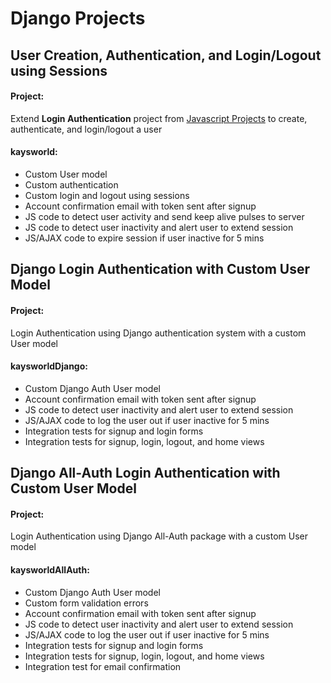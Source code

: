 # Django Projects

## User Creation, Authentication, and Login/Logout using Sessions

 #### Project:
 Extend **Login Authentication** project from [Javascript Projects](https://github.com/kdcoleman/JavascriptProjects) to create, authenticate, and login/logout a user

 #### kaysworld:
 * Custom User model
 * Custom authentication
 * Custom login and logout using sessions
 * Account confirmation email with token sent after signup
 * JS code to detect user activity and send keep alive pulses to server
 * JS code to detect user inactivity and alert user to extend session
 * JS/AJAX code to expire session if user inactive for 5 mins

 ## Django Login Authentication with Custom User Model

 #### Project:
 Login Authentication using Django authentication system with a custom User model

 #### kaysworldDjango:
 * Custom Django Auth User model
 * Account confirmation email with token sent after signup
 * JS code to detect user inactivity and alert user to extend session
 * JS/AJAX code to log the user out if user inactive for 5 mins
 * Integration tests for signup and login forms
 * Integration tests for signup, login, logout, and home views
 
  ## Django All-Auth Login Authentication with Custom User Model

 #### Project:
 Login Authentication using Django All-Auth package with a custom User model

 #### kaysworldAllAuth:
 * Custom Django Auth User model
 * Custom form validation errors
 * Account confirmation email with token sent after signup
 * JS code to detect user inactivity and alert user to extend session
 * JS/AJAX code to log the user out if user inactive for 5 mins
 * Integration tests for signup and login forms
 * Integration tests for signup, login, logout, and home views
 * Integration test for email confirmation
